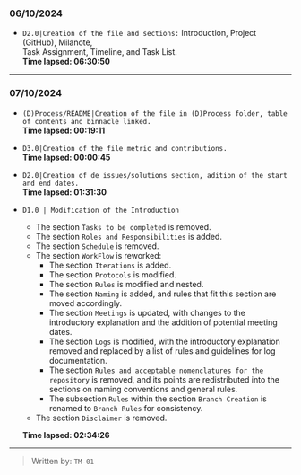 ### 06/10/2024
- ``D2.0|Creation of the file and sections:`` Introduction, Project (GitHub), Milanote,  
Task Assignment, Timeline, and Task List.  
**Time lapsed: 06:30:50**
---
### 07/10/2024
- ``(D)Process/README|Creation of the file in (D)Process folder, table of contents and binnacle linked.``  
**Time lapsed: 00:19:11**
- ``D3.0|Creation of the file metric and contributions.``  
**Time lapsed: 00:00:45**
- ``D2.0|Creation of de issues/solutions section, adition of the start and end dates.``  
**Time lapsed: 01:31:30**
- `D1.0 | Modification of the Introduction`
  - The section `Tasks to be completed` is removed.
  - The section `Roles and Responsibilities` is added.
  - The section `Schedule` is removed.
  - The section `WorkFlow` is reworked:
     - The section `Iterations` is added.
     - The section `Protocols` is modified.
     - The section `Rules` is modified and nested.
     - The section `Naming` is added, and rules that fit this section are moved accordingly.
     - The section `Meetings` is updated, with changes to the introductory explanation and the addition of potential meeting dates.
     - The section `Logs` is modified, with the introductory explanation removed and replaced by a list of rules and guidelines for log documentation.
     - The section `Rules and acceptable nomenclatures for the repository` is removed, and its points are redistributed into the sections on naming conventions and general rules.
     - The subsection `Rules` within the section `Branch Creation` is renamed to `Branch Rules` for consistency.
  - The section `Disclaimer` is removed.
    
  **Time lapsed: 02:34:26**

---
>Written by: ``TM-01``